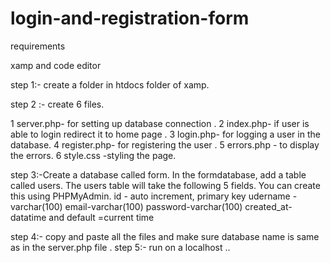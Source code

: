 # login-and-registration-form

requirements 

xamp and code editor 

step 1:- create a folder  in htdocs folder of xamp.

step 2 :- create 6 files.

1 server.php- for setting up database connection .
2 index.php-  if user is able to login redirect it to home page .
3 login.php-  for logging a user in the database.
4 register.php-  for registering the user .
5 errors.php - to display the errors.
6 style.css -styling the page.

step 3:-Create a database called form. In the formdatabase, add a table called users. 
The users table will take the following 5 fields.
You can create this using  PHPMyAdmin.
id  - auto increment, primary key
udername - varchar(100)
email-varchar(100)
password-varchar(100)
created_at-datatime and default =current time

step 4:- copy and paste all the files and make sure database name is same as in the server.php file .
step 5:- run on a localhost ..


